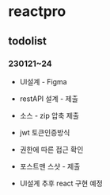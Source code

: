 # reactpro

## todolist
### 230121~24
- UI설계 - Figma
- restAPI 설계 - 제출
- 소스 - zip 압축 제출
- jwt 토큰인증방식
- 권한에 따른 접근 확인
- 포스트맨 스샷 - 제출

- UI설계 추후 react 구현 예정
